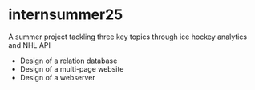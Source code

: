 # internsummer25

A summer project tackling three key topics through ice hockey analytics and NHL API
  - Design of a relation database
  - Design of a multi-page website
  - Design of a webserver
